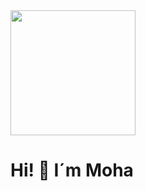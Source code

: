 
<div id="header" aling="center">
 <img src="https://media.giphy.com/media/BHv2DEk0iDiKhOJOUL/giphy.gif" width="200"/>
 <h1 aling="center">Hi! 👋 I´m Moha</h1>
</div>
 

<!--
**Mfornah/Mfornah** is a ✨ _special_ ✨ repository because its `README.md` (this file) appears on your GitHub profile.

Here are some ideas to get you started:

- 🔭 I’m currently working on ...
- 🌱 I’m currently learning ...
- 👯 I’m looking to collaborate on ...
- 🤔 I’m looking for help with ...
- 💬 Ask me about ...
- 📫 How to reach me: ...
- 😄 Pronouns: ...
- ⚡ Fun fact: ...
-->
